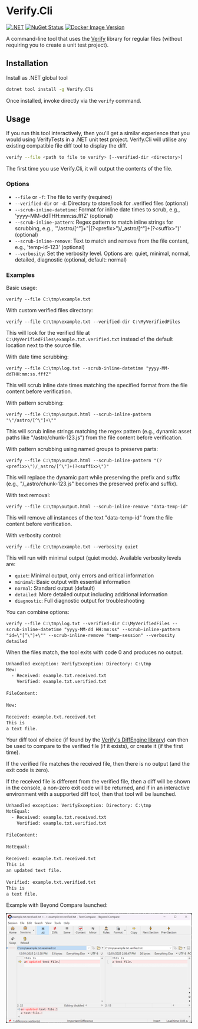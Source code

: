 # Verify.Cli

[![.NET](https://github.com/flcdrg/Verify.Cli/actions/workflows/dotnet.yml/badge.svg)](https://github.com/flcdrg/Verify.Cli/actions/workflows/dotnet.yml)
[![NuGet Status](https://img.shields.io/nuget/v/Verify.Cli.svg?label=Verify.Cli)](https://www.nuget.org/packages/Verify.Cli/)
[![Docker Image Version](https://img.shields.io/docker/v/flcdrg/verify-cli?sort=semver&arch=amd64&label=Docker)](https://hub.docker.com/r/flcdrg/verify-cli)

A command-line tool that uses the [Verify](https://github.com/VerifyTests/Verify) library for regular files (without requiring you to create a unit test project).

## Installation

Install as .NET global tool

```bash
dotnet tool install -g Verify.Cli
```

Once installed, invoke directly via the `verify` command.

## Usage

If you run this tool interactively, then you'll get a similar experience that you would using VerifyTests in a .NET unit test project. Verify.Cli will utilise any existing compatible file diff tool to display the diff.

```bash
verify --file <path to file to verify> [--verified-dir <directory>]
```

The first time you use Verify.Cli, it will output the contents of the file.

### Options

- `--file` or `-f`: The file to verify (required)
- `--verified-dir` or `-d`: Directory to store/look for .verified files (optional)
- `--scrub-inline-datetime`: Format for inline date times to scrub, e.g., 'yyyy-MM-ddTHH:mm:ss.fffZ' (optional)
- `--scrub-inline-pattern`: Regex pattern to match inline strings for scrubbing, e.g., '"/astro/[^"]+"|(?&lt;prefix&gt;")/_astro/[^"]+(?&lt;suffix&gt;")' (optional)
- `--scrub-inline-remove`: Text to match and remove from the file content, e.g., 'temp-id-123' (optional)
- `--verbosity`: Set the verbosity level. Options are: quiet, minimal, normal, detailed, diagnostic (optional, default: normal)

### Examples

Basic usage:

```pwsh
verify --file C:\tmp\example.txt
```

With custom verified files directory:

```pwsh
verify --file C:\tmp\example.txt --verified-dir C:\MyVerifiedFiles
```

This will look for the verified file at `C:\MyVerifiedFiles\example.txt.verified.txt` instead of the default location next to the source file.

With date time scrubbing:

```pwsh
verify --file C:\tmp\log.txt --scrub-inline-datetime "yyyy-MM-ddTHH:mm:ss.fffZ"
```

This will scrub inline date times matching the specified format from the file content before verification.

With pattern scrubbing:

```pwsh
verify --file C:\tmp\output.html --scrub-inline-pattern "\"/astro/[^\"]+\""
```

This will scrub inline strings matching the regex pattern (e.g., dynamic asset paths like "/astro/chunk-123.js") from the file content before verification.

With pattern scrubbing using named groups to preserve parts:

```pwsh
verify --file C:\tmp\output.html --scrub-inline-pattern "(?<prefix>\")/_astro/[^\"]+(?<suffix>\")"
```

This will replace the dynamic part while preserving the prefix and suffix (e.g., "/_astro/chunk-123.js" becomes the preserved prefix and suffix).

With text removal:

```pwsh
verify --file C:\tmp\output.html --scrub-inline-remove "data-temp-id"
```

This will remove all instances of the text "data-temp-id" from the file content before verification.

With verbosity control:

```pwsh
verify --file C:\tmp\example.txt --verbosity quiet
```

This will run with minimal output (quiet mode). Available verbosity levels are:

- `quiet`: Minimal output, only errors and critical information
- `minimal`: Basic output with essential information
- `normal`: Standard output (default)
- `detailed`: More detailed output including additional information
- `diagnostic`: Full diagnostic output for troubleshooting

You can combine options:

```pwsh
verify --file C:\tmp\log.txt --verified-dir C:\MyVerifiedFiles --scrub-inline-datetime "yyyy-MM-dd HH:mm:ss" --scrub-inline-pattern "id=\"[^\"]+\"" --scrub-inline-remove "temp-session" --verbosity detailed
```

When the files match, the tool exits with code 0 and produces no output.

```text
Unhandled exception: VerifyException: Directory: C:\tmp
New:
  - Received: example.txt.received.txt
    Verified: example.txt.verified.txt

FileContent:

New:

Received: example.txt.received.txt
This is
a text file.
```

Your diff tool of choice (if found by the [Verify's DiffEngine library](https://github.com/VerifyTests/DiffEngine#supported-tools)) can then be used to compare to the verified file (if it exists), or create it (if the first time).

If the verified file matches the received file, then there is no output (and the exit code is zero).

If the received file is different from the verified file, then a diff will be shown in the console, a non-zero exit code will be returned, and if in an interactive environment with a supported diff tool, then that tool will be launched.

```text
Unhandled exception: VerifyException: Directory: C:\tmp
NotEqual:
  - Received: example.txt.received.txt
    Verified: example.txt.verified.txt

FileContent:

NotEqual:

Received: example.txt.received.txt
This is
an updated text file.

Verified: example.txt.verified.txt
This is
a text file.
```

Example with Beyond Compare launched:

<!-- Use full URL so image is rendered on nuget.org package page too -->
![Screenshot of using Beyond Compare to see differences in files](https://raw.githubusercontent.com/flcdrg/Verify.Cli/refs/heads/main/beyond-compare.png)
